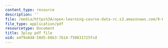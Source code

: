 ```yaml
---
content_type: resource
description: ''
file: /media/https%3A/open-learning-course-data-rc.s3.amazonaws.com/9-00sc-introduction-to-psychology-fall-2011/a4f9a84858d566b37b14f50831725fcd_Qw4SkvZ03cc.pdf
file_type: application/pdf
resourcetype: Document
title: 3play pdf file
uid: a4f9a848-58d5-66b3-7b14-f50831725fcd
---
```

